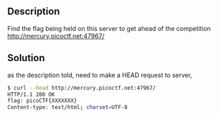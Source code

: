 ## Description
Find the flag being held on this server to get ahead of the competition http://mercury.picoctf.net:47967/

## Solution
as the description told, need to make a HEAD request to server,

```bash
$ curl --head http://mercury.picoctf.net:47967/
HTTP/1.1 200 OK
flag: picoCTF{XXXXXXX}
Content-type: text/html; charset=UTF-8

```